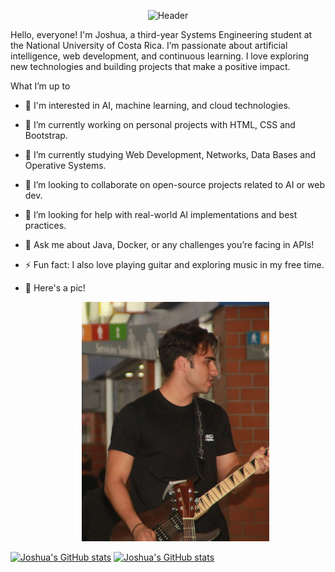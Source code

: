 <p align="center">
  <img 
    src="https://capsule-render.vercel.app/api?type=waving&color=gradient&height=200&section=header&text=Hi%20👋,%20I'm%20Joshua&fontSize=40&fontColor=ffffff&animation=fadeIn&fontAlignY=38&desc=Systems%20Engineering%20Student%20|%20AI%20Enthusiast🚀&descAlignY=58&descAlign=70" 
    alt="Header"
  />
</p>

Hello, everyone! I'm Joshua, a third-year Systems Engineering student at the National University of Costa Rica. I’m passionate about artificial intelligence, web development, and continuous learning. I love exploring new technologies and building projects that make a positive impact.

What I’m up to
- 🧐 I'm interested in AI, machine learning, and cloud technologies.
- 🔭 I’m currently working on personal projects with HTML, CSS and Bootstrap.
- 🌱 I’m currently studying Web Development, Networks, Data Bases and Operative Systems.
- 👯 I’m looking to collaborate on open-source projects related to AI or web dev.
- 🤔 I’m looking for help with real-world AI implementations and best practices.
- 💬 Ask me about Java, Docker, or any challenges you’re facing in APIs!
- ⚡ Fun fact: I also love playing guitar and exploring music in my free time.
- 🎸 Here's a pic!
  
  <p align="center">
     <img src="https://raw.githubusercontent.com/JoshuaEA54/JoshuaEA54/main/joshua2.jpg" alt="Joshua's Image playing the guitar" width="300" />
  </p>

[![Joshua's GitHub stats](https://github-readme-stats.vercel.app/api?username=JoshuaEA54&show=prs_merged,prs_merged_percentage&hide=contribs,stars,issues&show_icons=true&theme=dark#gh-dark-mode-only)](https://github.com/JoshuaEA54/github-readme-stats#gh-dark-mode-only)
[![Joshua's GitHub stats](https://github-readme-stats.vercel.app/api?username=JoshuaEA54&show=prs_merged,prs_merged_percentage&hide=contribs,stars,issues&show_icons=true&theme=default#gh-light-mode-only)](https://github.com/JoshuaEA54/github-readme-stats#gh-light-mode-only)


